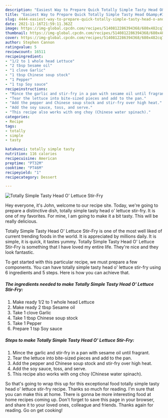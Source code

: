```yaml
---
description: "Easiest Way to Prepare Quick Totally Simple Tasty Head O&amp;#39; Lettuce Stir-Fry"
title: "Easiest Way to Prepare Quick Totally Simple Tasty Head O&amp;#39; Lettuce Stir-Fry"
slug: 4444-easiest-way-to-prepare-quick-totally-simple-tasty-head-o-and-39-lettuce-stir-fry
date: 2021-11-16T21:59:11.362Z
image: https://img-global.cpcdn.com/recipes/5140812286394368/680x482cq70/totally-simple-tasty-head-o-lettuce-stir-fry-recipe-main-photo.jpg
thumbnail: https://img-global.cpcdn.com/recipes/5140812286394368/680x482cq70/totally-simple-tasty-head-o-lettuce-stir-fry-recipe-main-photo.jpg
cover: https://img-global.cpcdn.com/recipes/5140812286394368/680x482cq70/totally-simple-tasty-head-o-lettuce-stir-fry-recipe-main-photo.jpg
author: Stephen Cannon
ratingvalue: 5
reviewcount: 16511
recipeingredient:
- "1/2 to 1 whole head Lettuce"
- "2 tbsp Sesame oil"
- "1 clove Garlic"
- "1 tbsp Chinese soup stock"
- "1 Pepper"
- "1 tsp Soy sauce"
recipeinstructions:
- "Mince the garlic and stir-fry in a pan with sesame oil until fragrant."
- "Tear the lettuce into bite-sized pieces and add to the pan."
- "Add the pepper and Chinese soup stock and stir-fry over high heat."
- "Add the soy sauce, toss, and serve."
- "This recipe also works with ong choy (Chinese water spinach)."
categories:
- Recipe
tags:
- totally
- simple
- tasty

katakunci: totally simple tasty 
nutrition: 116 calories
recipecuisine: American
preptime: "PT32M"
cooktime: "PT46M"
recipeyield: "1"
recipecategory: Dessert

---
```



![Totally Simple Tasty Head O&#39; Lettuce Stir-Fry](https://img-global.cpcdn.com/recipes/5140812286394368/680x482cq70/totally-simple-tasty-head-o-lettuce-stir-fry-recipe-main-photo.jpg)

Hey everyone, it's John, welcome to our recipe site. Today, we're going to prepare a distinctive dish, totally simple tasty head o&#39; lettuce stir-fry. It is one of my favorites. For mine, I am going to make it a bit tasty. This will be really delicious.

Totally Simple Tasty Head O&#39; Lettuce Stir-Fry is one of the most well liked of current trending foods in the world. It is appreciated by millions daily. It is simple, it is quick, it tastes yummy. Totally Simple Tasty Head O&#39; Lettuce Stir-Fry is something that I have loved my entire life. They're nice and they look fantastic.




To get started with this particular recipe, we must prepare a few components. You can have totally simple tasty head o&#39; lettuce stir-fry using 6 ingredients and 5 steps. Here is how you can achieve that.

<!--inarticleads1-->

##### The ingredients needed to make Totally Simple Tasty Head O&#39; Lettuce Stir-Fry:

1. Make ready 1/2 to 1 whole head Lettuce
1. Make ready 2 tbsp Sesame oil
1. Take 1 clove Garlic
1. Take 1 tbsp Chinese soup stock
1. Take 1 Pepper
1. Prepare 1 tsp Soy sauce




<!--inarticleads2-->

##### Steps to make Totally Simple Tasty Head O&#39; Lettuce Stir-Fry:

1. Mince the garlic and stir-fry in a pan with sesame oil until fragrant.
1. Tear the lettuce into bite-sized pieces and add to the pan.
1. Add the pepper and Chinese soup stock and stir-fry over high heat.
1. Add the soy sauce, toss, and serve.
1. This recipe also works with ong choy (Chinese water spinach).




So that's going to wrap this up for this exceptional food totally simple tasty head o&#39; lettuce stir-fry recipe. Thanks so much for reading. I'm sure that you can make this at home. There is gonna be more interesting food at home recipes coming up. Don't forget to save this page in your browser, and share it to your loved ones, colleague and friends. Thanks again for reading. Go on get cooking!
